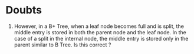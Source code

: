 # Doubts
1. However, in a B+ Tree, when a leaf node becomes full and is split, the middle entry is stored in both the parent node and the leaf node. In the case of a split in the internal node, the middle entry is stored only in the parent similar to B Tree. Is this correct ?
